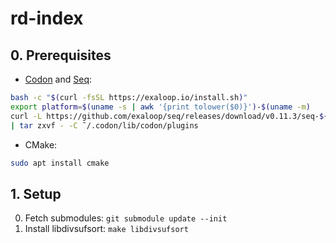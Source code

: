 # rd-index

## 0. Prerequisites
 - [Codon](https://docs.exaloop.io/codon/) and [Seq](https://docs.seq-lang.org/):

```bash
bash -c "$(curl -fsSL https://exaloop.io/install.sh)"
export platform=$(uname -s | awk '{print tolower($0)}')-$(uname -m)
curl -L https://github.com/exaloop/seq/releases/download/v0.11.3/seq-${platform}.tar.gz \
| tar zxvf - -C ˜/.codon/lib/codon/plugins
```

 - CMake:
 
```bash
sudo apt install cmake
```

## 1. Setup
 0. Fetch submodules: `git submodule update --init`
 1. Install libdivsufsort: `make libdivsufsort`

